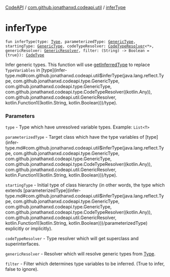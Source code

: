 [CodeAPI](../index.md) / [com.github.jonathanxd.codeapi.util](index.md) / [inferType](.)

# inferType

`fun inferType(type: `[`Type`](http://docs.oracle.com/javase/6/docs/api/java/lang/reflect/Type.html)`, parameterizedType: `[`GenericType`](../com.github.jonathanxd.codeapi.type/-generic-type/index.md)`, startingType: `[`GenericType`](../com.github.jonathanxd.codeapi.type/-generic-type/index.md)`, codeTypeResolver: `[`CodeTypeResolver`](../com.github.jonathanxd.codeapi.type/-code-type-resolver/index.md)`<*>, genericResolver: `[`GenericResolver`](-generic-resolver/index.md)`, filter: (String) -> Boolean = {true}): `[`CodeType`](../com.github.jonathanxd.codeapi.type/-code-type/index.md)

Infer generic types. This function will use [getInferredType](get-inferred-type.md) to replace `TypeVariables` in [type](infer-type.md#com.github.jonathanxd.codeapi.util$inferType(java.lang.reflect.Type, com.github.jonathanxd.codeapi.type.GenericType, com.github.jonathanxd.codeapi.type.GenericType, com.github.jonathanxd.codeapi.type.CodeTypeResolver((kotlin.Any)), com.github.jonathanxd.codeapi.util.GenericResolver, kotlin.Function1((kotlin.String, kotlin.Boolean)))/type).

### Parameters

`type` - Type which have unresolved variable types. Example: `List<T>`

`parameterizedType` - Target class which have the type variables of [type](infer-type.md#com.github.jonathanxd.codeapi.util$inferType(java.lang.reflect.Type, com.github.jonathanxd.codeapi.type.GenericType, com.github.jonathanxd.codeapi.type.GenericType, com.github.jonathanxd.codeapi.type.CodeTypeResolver((kotlin.Any)), com.github.jonathanxd.codeapi.util.GenericResolver, kotlin.Function1((kotlin.String, kotlin.Boolean)))/type).

`startingType` - Initial type of class hierarchy (in other words, the type which extends [parameterizedType](infer-type.md#com.github.jonathanxd.codeapi.util$inferType(java.lang.reflect.Type, com.github.jonathanxd.codeapi.type.GenericType, com.github.jonathanxd.codeapi.type.GenericType, com.github.jonathanxd.codeapi.type.CodeTypeResolver((kotlin.Any)), com.github.jonathanxd.codeapi.util.GenericResolver, kotlin.Function1((kotlin.String, kotlin.Boolean)))/parameterizedType)
explicitly or implicitly).

`codeTypeResolver` - Type resolver which will get superclass and superinterfaces.

`genericResolver` - Resolver which will resolve generic types from [Type](http://docs.oracle.com/javase/6/docs/api/java/lang/reflect/Type.html).

`filter` - Filter which determines type variables to be inferred. (True to infer, false to ignore).